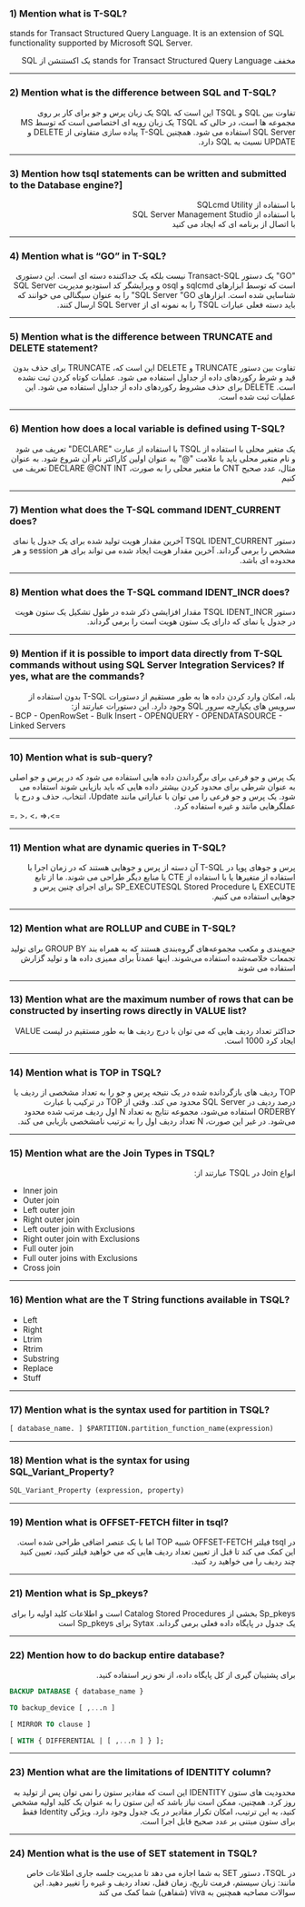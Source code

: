 
### 1) Mention what is T-SQL?

stands for Transact Structured Query Language. It is an extension of SQL functionality supported by Microsoft SQL Server.
<div dir="rtl">مخفف stands for Transact Structured Query Language یک اکستنشن از SQL</div>

---
### 2) Mention what is the difference between SQL and T-SQL?

<div dir="rtl">تفاوت بین SQL و TSQL این است که SQL یک زبان پرس و جو برای کار بر روی مجموعه ها است، در حالی که TSQL یک زبان رویه ای اختصاصی است که توسط MS SQL Server استفاده می شود. همچنین T-SQL پیاده سازی متفاوتی از DELETE و UPDATE نسبت به SQL دارد.</div>

---
### 3) Mention how tsql statements can be written and submitted to the Database engine?]
<div dir="rtl">با استفاده از SQLcmd Utility <br> با استفاده از SQL Server Management Studio<br> با اتصال از برنامه ای که ایجاد می کنید</div>

---
### 4) Mention what is “GO” in T-SQL?

<div dir="rtl">"GO" یک دستور Transact-SQL نیست بلکه یک جداکننده دسته ای است. این دستوری است که توسط ابزارهای sqlcmd و osql و ویرایشگر کد استودیو مدیریت SQL Server شناسایی شده است. ابزارهای SQL Server "GO" را به عنوان سیگنالی می خوانند که باید دسته فعلی عبارات TSQL را به نمونه ای از SQL Server ارسال کنند.</div>

---
### 5) Mention what is the difference between TRUNCATE and DELETE statement?

<div dir="rtl">تفاوت بین دستور TRUNCATE و DELETE این است که، TRUNCATE برای حذف بدون قید و شرط رکوردهای داده از جداول استفاده می شود. عملیات کوتاه کردن ثبت نشده است. DELETE برای حذف مشروط رکوردهای داده از جداول استفاده می شود. این عملیات ثبت شده است.</div>

---
### 6) Mention how does a local variable is defined using T-SQL?

<div dir="rtl"></div>
<div dir="rtl">یک متغیر محلی با استفاده از TSQL با استفاده از عبارت "DECLARE" تعریف می شود و نام متغیر محلی باید با علامت "@" به عنوان اولین کاراکتر نام آن شروع شود. به عنوان مثال، عدد صحیح CNT ما متغیر محلی را به صورت، DECLARE @CNT INT تعریف می کنیم</div>

---
### 7) Mention what does the T-SQL command IDENT_CURRENT does?

<div dir="rtl">دستور TSQL IDENT_CURRENT آخرین مقدار هویت تولید شده برای یک جدول یا نمای مشخص را برمی گرداند. آخرین مقدار هویت ایجاد شده می تواند برای هر session و هر محدوده ای باشد.</div>


---
### 8) Mention what does the T-SQL command IDENT_INCR does?

<div dir="rtl">دستور TSQL IDENT_INCR مقدار افزایشی ذکر شده در طول تشکیل یک ستون هویت در جدول یا نمای که دارای یک ستون هویت است را برمی گرداند.</div>

---
### 9) Mention if it is possible to import data directly from T-SQL commands without using SQL Server Integration Services? If yes, what are the commands?

<div dir="rtl">بله، امکان وارد کردن داده ها به طور مستقیم از دستورات T-SQL بدون استفاده از سرویس های یکپارچه سرور SQL وجود دارد. این دستورات عبارتند از:</div>
- BCP
- OpenRowSet
- Bulk Insert
- OPENQUERY
- OPENDATASOURCE
- Linked Servers

---
### 10) Mention what is sub-query?

<div dir="rtl">یک پرس و جو فرعی برای برگرداندن داده هایی استفاده می شود که در پرس و جو اصلی به عنوان شرطی برای محدود کردن بیشتر داده هایی که باید بازیابی شوند استفاده می شود. یک پرس و جو فرعی را می توان با عباراتی مانند Update،  انتخاب، حذف و درج با عملگرهایی مانند
و غیره استفاده کرد.</div>
 =، >، <، >=،<=

---
### 11) Mention what are dynamic queries in T-SQL?

<div dir="rtl">پرس و جوهای پویا در T-SQL آن دسته از پرس و جوهایی هستند که در زمان اجرا با استفاده از متغیرها یا با استفاده از CTE یا منابع دیگر طراحی می شوند. ما از تابع EXECUTE یا SP_EXECUTESQL Stored Procedure برای اجرای چنین پرس و جوهایی استفاده می کنیم.</div>

---
### 12) Mention what are ROLLUP and CUBE in T-SQL?

<div dir="rtl">جمع‌بندی و مکعب مجموعه‌های گروه‌بندی هستند که به همراه بند GROUP BY برای تولید تجمعات خلاصه‌شده استفاده می‌شوند. اینها عمدتاً برای ممیزی داده ها و تولید گزارش استفاده می شوند</div>

---
### 13) Mention what are the maximum number of rows that can be constructed by inserting rows directly in VALUE list?

<div dir="rtl">حداکثر تعداد ردیف هایی که می توان با درج ردیف ها به طور مستقیم در لیست VALUE ایجاد کرد 1000 است.</div>

---
### 14) Mention what is TOP in TSQL?

<div dir="rtl">TOP ردیف های بازگردانده شده در یک نتیجه پرس و جو را به تعداد مشخصی از ردیف یا درصد ردیف در SQL Server محدود می کند. وقتی از TOP در ترکیب با عبارت ORDERBY استفاده می‌شود، مجموعه نتایج به تعداد N اول ردیف مرتب شده محدود می‌شود. در غیر این صورت، N تعداد ردیف اول را به ترتیب نامشخصی بازیابی می کند.</div>

---
### 15) Mention what are the Join Types in TSQL?

<div dir="rtl">انواع Join در TSQL عبارتند از:</div>


- Inner join
- Outer join
- Left outer join
- Right outer join
- Left outer join with Exclusions
- Right outer join with Exclusions
- Full outer join
- Full outer joins with Exclusions
- Cross join


---
### 16) Mention what are the T String functions available in TSQL?

- Left
- Right
- Ltrim
- Rtrim
- Substring
- Replace
- Stuff
---
### 17) Mention what is the syntax used for partition in TSQL?


```sql
[ database_name. ] $PARTITION.partition_function_name(expression)
```

---
### 18) Mention what is the syntax for using SQL_Variant_Property?

```sql
SQL_Variant_Property (expression, property)
```

---
### 19) Mention what is OFFSET-FETCH filter in tsql?

<div dir="rtl">در tsql فیلتر OFFSET-FETCH شبیه TOP اما با یک عنصر اضافی طراحی شده است. این کمک می کند تا قبل از تعیین تعداد ردیف هایی که می خواهید فیلتر کنید، تعیین کنید چند ردیف را می خواهید رد کنید.</div>

---
### 21) Mention what is Sp_pkeys?

<div dir="rtl">Sp_pkeys بخشی از Catalog Stored Procedures است و اطلاعات کلید اولیه را برای یک جدول در پایگاه داده فعلی برمی گرداند. Sytax برای Sp_pkeys است</div>

---
### 22) Mention how to do backup entire database?

<div dir="rtl">برای پشتیبان گیری از کل پایگاه داده، از نحو زیر استفاده کنید.</div>

```sql
BACKUP DATABASE { database_name }

TO backup_device [ ,...n ]

[ MIRROR TO clause ]

[ WITH { DIFFERENTIAL | [ ,...n ] } ];
```

---
### 23) Mention what are the limitations of IDENTITY column?

<div dir="rtl">محدودیت های ستون IDENTITY این است که مقادیر ستون را نمی توان پس از تولید به روز کرد. همچنین، ممکن است نیاز باشد که این ستون را به عنوان یک کلید اولیه مشخص کنید، به این ترتیب، امکان تکرار مقادیر در یک جدول وجود دارد. ویژگی Identity فقط برای ستون مبتنی بر عدد صحیح قابل اجرا است.</div>

---
### 24) Mention what is the use of SET statement in TSQL?

<div dir="rtl">در TSQL، دستور SET به شما اجازه می دهد تا مدیریت جلسه جاری اطلاعات خاص مانند: زبان سیستم، فرمت تاریخ، زمان قفل، تعداد ردیف و غیره را تغییر دهید. این سوالات مصاحبه همچنین به viva (شفاهی) شما کمک می کند</div>

